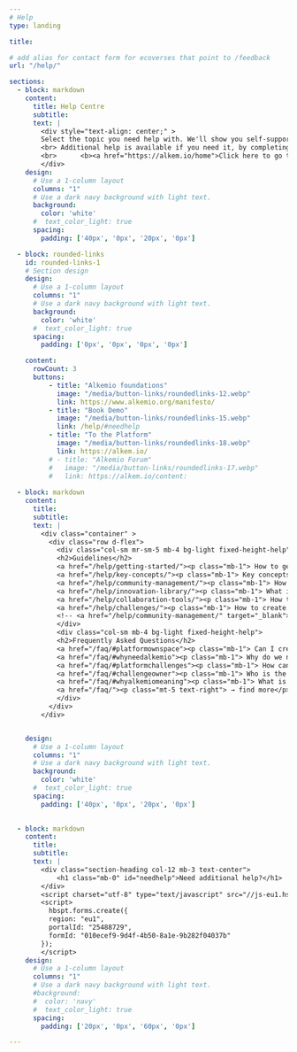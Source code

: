 ```yaml
---
# Help
type: landing

title:

# add alias for contact form for ecoverses that point to /feedback 
url: "/help/"

sections:
  - block: markdown
    content:
      title: Help Centre
      subtitle: 
      text: |
        <div style="text-align: center;" >
        Select the topic you need help with. We'll show you self-support options first. 
        <br> Additional help is available if you need it, by completing the form below.   
        <br>      <b><a href="https://alkem.io/home">Click here to go to the platform</a></b>
        </div>
    design:
      # Use a 1-column layout
      columns: "1"
      # Use a dark navy background with light text.
      background:
        color: 'white'
      #  text_color_light: true
      spacing:
        padding: ['40px', '0px', '20px', '0px']

  - block: rounded-links
    id: rounded-links-1
    # Section design
    design:
      # Use a 1-column layout
      columns: "1"
      # Use a dark navy background with light text.
      background:
        color: 'white'
      #  text_color_light: true
      spacing:
        padding: ['0px', '0px', '0px', '0px']

    content:
      rowCount: 3
      buttons:
          - title: "Alkemio foundations"
            image: "/media/button-links/roundedlinks-12.webp"
            link: https://www.alkemio.org/manifesto/
          - title: "Book Demo"
            image: "/media/button-links/roundedlinks-15.webp"
            link: /help/#needhelp
          - title: "To the Platform"
            image: "/media/button-links/roundedlinks-18.webp"
            link: https://alkem.io/
          # - title: "Alkemio Forum"
          #   image: "/media/button-links/roundedlinks-17.webp"
          #   link: https://alkem.io/content:
   
  - block: markdown
    content:
      title: 
      subtitle: 
      text: |
        <div class="container" >
          <div class="row d-flex">
            <div class="col-sm mr-sm-5 mb-4 bg-light fixed-height-help">
            <h2>Guidelines</h2>
            <a href="/help/getting-started/"><p class="mb-1"> How to get started? </p></a>
            <a href="/help/key-concepts/"><p class="mb-1"> Key concepts of the platform </p></a>
            <a href="/help/community-management/"><p class="mb-1"> How to grow and activate the community? </p></a>
            <a href="/help/innovation-library/"><p class="mb-1"> What is the Innovation Library? </p></a>
            <a href="/help/collaboration-tools/"><p class="mb-1"> How to use Alkemio's collaboration tools? </p></a>
            <a href="/help/challenges/"><p class="mb-1"> How to create and frame the Challenges? </p></a>
            <!-- <a href="/help/community-management/" target="_blank"><p class="mb-1"> Building your community </p></a> -->
            </div>
            <div class="col-sm mb-4 bg-light fixed-height-help">
            <h2>Frequently Asked Questions</h2>
            <a href="/faq/#platformownspace"><p class="mb-1"> Can I create a Space on my own? </p></a>
            <a href="/faq/#whyneedalkemio"><p class="mb-1"> Why do we need Alkemio? </p></a>
            <a href="/faq/#platformchallenges"><p class="mb-1"> How can I most easily find Challenges that I am interested in? </p></a>  
            <a href="/faq/#challengeowner"><p class="mb-1"> Who is the owner of a Challenge? </p></a>
            <a href="/faq/#whyalkemiomeaning"><p class="mb-1"> What is the meaning behind the name of this platform? </p></a>
            <a href="/faq/"><p class="mt-5 text-right"> → find more</p></a>
            </div>
          </div>
        </div>


    design:
      # Use a 1-column layout
      columns: "1"
      # Use a dark navy background with light text.
      background:
        color: 'white'
      #  text_color_light: true
      spacing:
        padding: ['40px', '0px', '20px', '0px']

  
  - block: markdown
    content:
      title: 
      subtitle: 
      text: |
        <div class="section-heading col-12 mb-3 text-center">
            <h1 class="mb-0" id="needhelp">Need additional help?</h1>
        </div>
        <script charset="utf-8" type="text/javascript" src="//js-eu1.hsforms.net/forms/v2.js"></script>
        <script>
          hbspt.forms.create({
          region: "eu1",
          portalId: "25488729",
          formId: "010ecef9-9d4f-4b50-8a1e-9b282f04037b"
        });
        </script>
    design:
      # Use a 1-column layout
      columns: "1"
      # Use a dark navy background with light text.
      #background:
      #  color: 'navy'
      #  text_color_light: true
      spacing:
        padding: ['20px', '0px', '60px', '0px']

---
```

